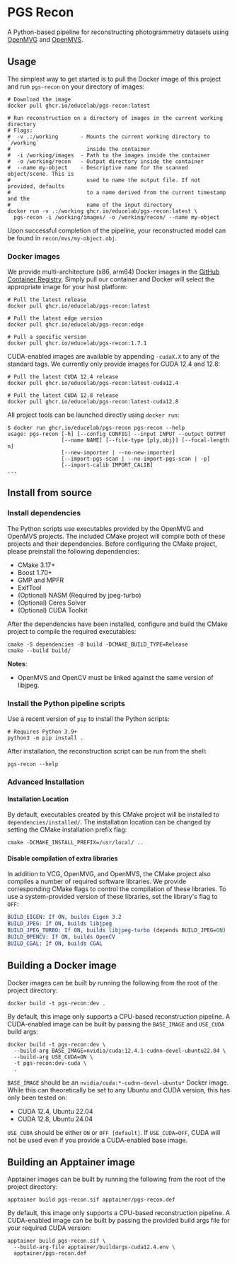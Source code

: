 # PGS Recon
A Python-based pipeline for reconstructing photogrammetry datasets using 
[OpenMVG](https://github.com/openMVG/openMVG) and 
[OpenMVS](https://github.com/cdcseacave/openMVS).

## Usage
The simplest way to get started is to pull the Docker image of this project and 
run `pgs-recon` on your directory of images:

```shell
# Download the image
docker pull ghcr.io/educelab/pgs-recon:latest

# Run reconstruction on a directory of images in the current working directory
# Flags:
#  -v .:/working       - Mounts the current working directory to `/working` 
#                        inside the container
#  -i /working/images  - Path to the images inside the container
#  -o /working/recon   - Output directory inside the container
#  --name my-object    - Descriptive name for the scanned object/scene. This is 
#                        used to name the output file. If not provided, defaults
#                        to a name derived from the current timestamp and the 
#                        name of the input directory
docker run -v .:/working ghcr.io/educelab/pgs-recon:latest \
  pgs-recon -i /working/images/ -o /working/recon/ --name my-object
```

Upon successful completion of the pipeline, your reconstructed model can be 
found in `recon/mvs/my-object.obj`.

### Docker images
We provide multi-architecture (x86, arm64) Docker images in the 
[GitHub Container Registry](https://github.com/educelab/pgs-recon/pkgs/container/pgs-recon).
Simply pull our container and Docker will select the appropriate image for your
host platform:
```shell
# Pull the latest release
docker pull ghcr.io/educelab/pgs-recon:latest

# Pull the latest edge version
docker pull ghcr.io/educelab/pgs-recon:edge

# Pull a specific version
docker pull ghcr.io/educelab/pgs-recon:1.7.1
```

CUDA-enabled images are available by appending `-cudaX.X` to any of the standard
tags. We currently only provide images for CUDA 12.4 and 12.8:
```shell
# Pull the latest CUDA 12.4 release
docker pull ghcr.io/educelab/pgs-recon:latest-cuda12.4

# Pull the latest CUDA 12.8 release
docker pull ghcr.io/educelab/pgs-recon:latest-cuda12.8
```

All project tools can be launched directly using `docker run`:
```shell
$ docker run ghcr.io/educelab/pgs-recon pgs-recon --help
usage: pgs-recon [-h] [--config CONFIG] --input INPUT --output OUTPUT
                 [--name NAME] [--file-type {ply,obj}] [--focal-length n]
                 [--new-importer | --no-new-importer]
                 [--import-pgs-scan | --no-import-pgs-scan | -p]
                 [--import-calib IMPORT_CALIB]
...
```

## Install from source
### Install dependencies
The Python scripts use executables provided by the OpenMVG and OpenMVS projects. 
The included CMake project will compile both of these projects and their 
dependencies. Before configuring the CMake project, please preinstall the 
following dependencies:
* CMake 3.17+
* Boost 1.70+
* GMP and MPFR
* ExifTool
* (Optional) NASM (Required by jpeg-turbo)
* (Optional) Ceres Solver
* (Optional) CUDA Toolkit

After the dependencies have been installed, configure and build the CMake 
project to compile the required executables:
```shell
cmake -S dependencies -B build -DCMAKE_BUILD_TYPE=Release
cmake --build build/
```

**Notes**:
* OpenMVS and OpenCV must be linked against the same version of libjpeg.

### Install the Python pipeline scripts
Use a recent version of `pip` to install the Python scripts:
```shell
# Requires Python 3.9+
python3 -m pip install .
```

After installation, the reconstruction script can be run from the shell:
```shell
pgs-recon --help
```

### Advanced Installation
#### Installation Location
By default, executables created by this CMake project will be installed to 
`dependencies/installed/`. The installation location can be changed by setting 
the CMake installation prefix flag:
```shell
cmake -DCMAKE_INSTALL_PREFIX=/usr/local/ ..
```

#### Disable compilation of extra libraries
In addition to VCG, OpenMVG, and OpenMVS, the CMake project also compiles a 
number of required software libraries. We provide corresponding CMake flags to 
control the compilation of these libraries. To use a system-provided version of 
these libraries, set the library's flag to `OFF`:

```cmake
BUILD_EIGEN: If ON, builds Eigen 3.2
BUILD_JPEG: If ON, builds libjpeg
BUILD_JPEG_TURBO: If ON, builds libjpeg-turbo (depends BUILD_JPEG=ON)
BUILD_OPENCV: If ON, builds OpenCV
BUILD_CGAL: If ON, builds CGAL
```

## Building a Docker image
Docker images can be built by running the following from the root of the 
project directory:
```shell
docker build -t pgs-recon:dev .
```

By default, this image only supports a CPU-based reconstruction pipeline. 
A CUDA-enabled image can be built by passing the `BASE_IMAGE` and `USE_CUDA`
build args:
```shell
docker build -t pgs-recon:dev \
  --build-arg BASE_IMAGE=nvidia/cuda:12.4.1-cudnn-devel-ubuntu22.04 \
  --build-arg USE_CUDA=ON \
  -t pgs-recon:dev-cuda \
  .
```

`BASE_IMAGE` should be an `nvidia/cuda:*-cudnn-devel-ubuntu*` Docker image. 
While this can theoretically be set to any Ubuntu and CUDA version, this has 
only been tested on:
 - CUDA 12.4, Ubuntu 22.04 
 - CUDA 12.8, Ubuntu 24.04

`USE_CUDA` should be either `ON` or `OFF [default]`. If `USE_CUDA=OFF`, CUDA 
will not be used even if you provide a CUDA-enabled base image.

## Building an Apptainer image
Apptainer images can be built by running the following from the root of the 
project directory:
```shell
apptainer build pgs-recon.sif apptainer/pgs-recon.def
```

By default, this image only supports a CPU-based reconstruction pipeline. 
A CUDA-enabled image can be built by passing the provided build args file for
your required CUDA version:
```shell
apptainer build pgs-recon.sif \
  --build-arg-file apptainer/buildargs-cuda12.4.env \
  apptainer/pgs-recon.def
```